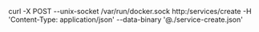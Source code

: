 
curl -X POST --unix-socket /var/run/docker.sock http:/services/create -H 'Content-Type: application/json' --data-binary '@./service-create.json'
